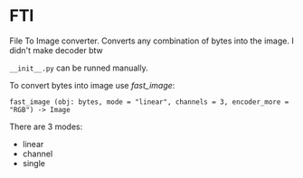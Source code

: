 # FTI
File To Image converter. Converts any combination of bytes into the image. I didn't make decoder btw

`__init__.py` can be runned manually.

To convert bytes into image use *fast_image*:

`fast_image (obj: bytes, mode = "linear", channels = 3, encoder_more = "RGB") -> Image`

There are 3 modes:
* linear
* channel
* single
